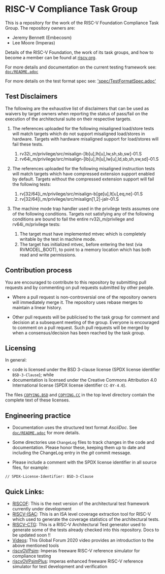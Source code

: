# RISC-V Compliance Task Group

This is a repository for the work of the RISC-V Foundation Compliance Task Group. The repository owners are:
- Jeremy Bennett (Embecosm)
- Lee Moore (Imperas)

Details of the RISC-V Foundation, the work of its task groups, and how to become a member can be found at [riscv.org](https://riscv.org/).

For more details and documentation on the current testing framework see: [`doc/README.adoc`](doc/README.adoc)

For more details on the test format spec see: ['spec/TestFormatSpec.adoc'](spec/TestFormatSpec.adoc)

## Test Disclaimers

The following are the exhaustive list of disclaimers that can be used as waivers by target owners 
when reporting the status of pass/fail on the execution of the architectural suite on their respective targets.

1. The references uploaded for the following misaligned load/store tests will match targets which do 
   not support misaligned load/stores in hardware. Targets with hardware misaligned support for 
   load/stores will fail these tests.

   1. rv32i_m/privilege/src/misalign-[lb[u],lh[u],lw,sh,sb,sw]-01.S
   2. rv64i_m/privilege/src/misalign-[lb[u],lh[u],lw[u],ld,sb,sh,sw,sd]-01.S

2. The references uploaded for the following misaligned instruction tests will match targets which 
   have compressed extension support enabled by default. Targets without the compressed extension 
   support will fail the following tests:
   1. rv[32/64]i_m/privilege/src/misalign-b[ge[u],lt[u],eq,ne]-01.S
   2. rv[32/64]i_m/privilege/src/misalign[1,2]-jalr-01.S

3. The machine mode trap handler used in the privilege tests assumes one of the following conditions. 
   Targets not satisfying any of the following conditions are bound to fail the entire 
   rv32i_m/privilege and rv64i_m/privilege tests:
   1. The target must have implemented mtvec which is completely writable by the test in machine mode.
   2. The target has initialized mtvec, before entering the test (via RVMODEL_BOOT), to point to a memory location which has both read and write permissions.

## Contribution process

You are encouraged to contribute to this repository by submitting pull requests and by commenting on pull requests submitted by other people.

- Where a pull request is non-controversial one of the repository owners will immediately merge it. The repository uses rebase merges to maintain a linear history.

- Other pull requests will be publicised to the task group for comment and decision at a subsequent meeting of the group. Everyone is encouraged to comment on a pull request. Such pull requests will be merged by when a consensus/decision has been reached by the task group.

## Licensing

In general:
- code is licensed under the BSD 3-clause license (SPDX license identifier `BSD-3-Clause`); while
- documentation is licensed under the Creative Commons Attribution 4.0 International license (SPDX license identifier `CC-BY-4.0`).

The files [`COPYING.BSD`](./COPYING.BSD) and [`COPYING.CC`](./COPYING.CC) in the top level directory contain the complete text of these licenses.

## Engineering practice

- Documentation uses the structured text format _AsciiDoc_.  See [`doc/README.adoc`](doc/README.adoc) for more details.

- Some directories use `ChangeLog` files to track changes in the code and documentation.  Please honor these, keeping them up to date and including the ChangeLog entry in the _git_ commit message.

- Please include a comment with the SPDX license identifier in all source files, for example:
```
// SPDX-License-Identifier: BSD-3-Clause
```

## Quick Links:

- [RISCOF](https://riscof.readthedocs.io/en/latest/): This is the next version of the architectural test framework currently under development
- [RISCV-ISAC](https://riscv-isac.readthedocs.io/en/latest/index.html): This is an ISA level coverage extraction tool for RISC-V which used to generate the coverage statistics of the architectural tests.
- [RISCV-CTG](https://gitlab.com/incoresemi/riscv-compliance/riscv_ctg): This is a RISC-V Architectural Test generator used to generate some of the tests already checked into this repository. Docs to be updated soon !!
- [Videos](https://youtu.be/VIW1or1Oubo): This Global Forum 2020 video provides an introduction to the above mentioned tools
- [riscvOVPsim](https://github.com/riscv-ovpsim/imperas-riscv-tests): Imperas freeware RISC-V reference simulator for compliance testing
- [riscvOVPsimPlus](https://www.ovpworld.org/riscvOVPsimPlus/): Imperas enhanced freeware RISC-V reference simulator for test development and verification

